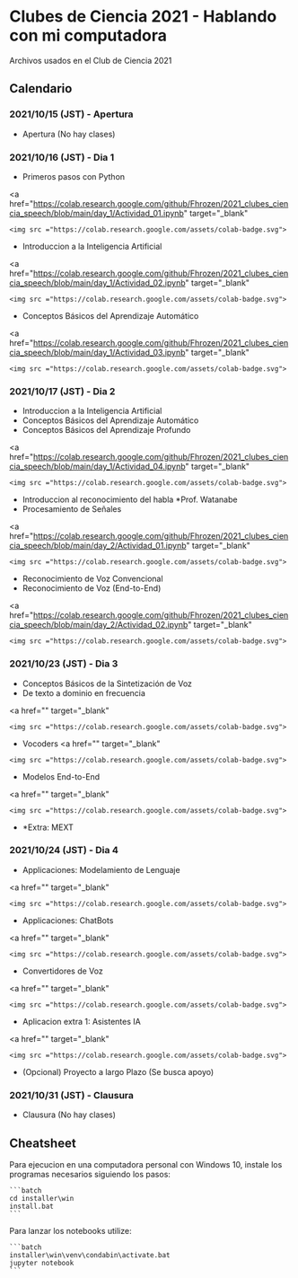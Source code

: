 # Clubes de Ciencia 2021 - Hablando con mi computadora

Archivos usados en el Club de Ciencia 2021

## Calendario

### 2021/10/15 (JST) - Apertura

- Apertura (No hay clases)

### 2021/10/16 (JST) - Dia 1

- Primeros pasos con Python

<a
    href="https://colab.research.google.com/github/Fhrozen/2021_clubes_ciencia_speech/blob/main/day_1/Actividad_01.ipynb"
    target="_blank"
>
    <img src ="https://colab.research.google.com/assets/colab-badge.svg">
</a>

- Introduccion a la Inteligencia Artificial

<a
    href="https://colab.research.google.com/github/Fhrozen/2021_clubes_ciencia_speech/blob/main/day_1/Actividad_02.ipynb"
    target="_blank"
>
    <img src ="https://colab.research.google.com/assets/colab-badge.svg">
</a>

- Conceptos Básicos del Aprendizaje Automático  

<a
    href="https://colab.research.google.com/github/Fhrozen/2021_clubes_ciencia_speech/blob/main/day_1/Actividad_03.ipynb"
    target="_blank"
>
    <img src ="https://colab.research.google.com/assets/colab-badge.svg">
</a>

### 2021/10/17 (JST) - Dia 2

- Introduccion a la Inteligencia Artificial
- Conceptos Básicos del Aprendizaje Automático  
- Conceptos Básicos del Aprendizaje Profundo

<a
    href="https://colab.research.google.com/github/Fhrozen/2021_clubes_ciencia_speech/blob/main/day_1/Actividad_04.ipynb"
    target="_blank"
>
    <img src ="https://colab.research.google.com/assets/colab-badge.svg">
</a>

- Introduccion al reconocimiento del habla *Prof. Watanabe
- Procesamiento de Señales

<a
    href="https://colab.research.google.com/github/Fhrozen/2021_clubes_ciencia_speech/blob/main/day_2/Actividad_01.ipynb"
    target="_blank"
>
    <img src ="https://colab.research.google.com/assets/colab-badge.svg">
</a>

- Reconocimiento de Voz Convencional
- Reconocimiento de Voz (End-to-End)

<a
    href="https://colab.research.google.com/github/Fhrozen/2021_clubes_ciencia_speech/blob/main/day_2/Actividad_02.ipynb"
    target="_blank"
>
    <img src ="https://colab.research.google.com/assets/colab-badge.svg">
</a>

### 2021/10/23 (JST) - Dia 3

- Conceptos Básicos de la Sintetización de Voz
- De texto a dominio en frecuencia

<a
    href=""
    target="_blank"
>
    <img src ="https://colab.research.google.com/assets/colab-badge.svg">
</a>

- Vocoders
<a
    href=""
    target="_blank"
>
    <img src ="https://colab.research.google.com/assets/colab-badge.svg">
</a>

- Modelos End-to-End

<a
    href=""
    target="_blank"
>
    <img src ="https://colab.research.google.com/assets/colab-badge.svg">
</a>

- *Extra: MEXT

### 2021/10/24 (JST) - Dia 4

- Applicaciones: Modelamiento de Lenguaje

<a
    href=""
    target="_blank"
>
    <img src ="https://colab.research.google.com/assets/colab-badge.svg">
</a>

- Applicaciones: ChatBots

<a
    href=""
    target="_blank"
>
    <img src ="https://colab.research.google.com/assets/colab-badge.svg">
</a>

- Convertidores de Voz

<a href="" target="_blank"
>
    <img src ="https://colab.research.google.com/assets/colab-badge.svg">
</a>

- Aplicacion extra 1: Asistentes IA

<a href="" target="_blank"
>
    <img src ="https://colab.research.google.com/assets/colab-badge.svg">
</a>

- (Opcional) Proyecto a largo Plazo (Se busca apoyo)

### 2021/10/31 (JST) - Clausura

- Clausura (No hay clases)

## Cheatsheet

Para ejecucion en una computadora personal con Windows 10,
instale los programas necesarios siguiendo los pasos:

    ```batch
    cd installer\win
    install.bat
    ```

Para lanzar los notebooks utilize:

    ```batch
    installer\win\venv\condabin\activate.bat
    jupyter notebook
    ```
